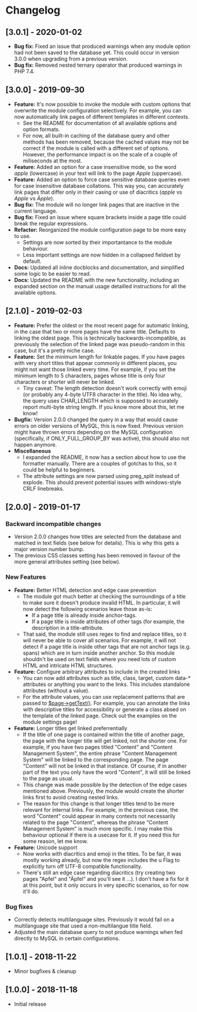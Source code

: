 # Changelog

## [3.0.1] - 2020-01-02

- **Bug fix:** Fixed an issue that produced warnings when any module option had not been saved to the database yet. This could occur in version 3.0.0 when upgrading from a previous version.
- **Bug fix:** Removed nested ternary operator that produced warnings in PHP 7.4.

## [3.0.0] - 2019-09-30

- **Feature:** It's now possible to invoke the module with custom options that overwrite the module configuration selectively. For example, you can now automatically link pages of different templates in different contexts.
    - See the README for documentation of all available options and option formats.
    - For now, all built-in caching of the database query and other methods has been removed, because the cached values may not be correct if the module is called with a different set of options. However, the performance impact is on the scale of a couple of miliseconds at the most.
- **Feature:** Added an option for a case insensitive mode, so the word _apple_ (lowercase) in your text will link to the page _Apple_ (uppercase).
- **Feature:** Added an option to force case sensitive database queries even for case insensitive database collations. This way you, can accurately link pages that differ only in their casing or use of diacritics (_apple_ vs _Apple_ vs _Äpple_).
- **Bug fix:** The module will no longer link pages that are inactive in the current language.
- **Bug fix:** Fixed an issue where square brackets inside a page title could break the regular expressions.
- **Refactor:** Reorganized the module configuration page to be more easy to use.
    - Settings are now sorted by their importantance to the module behaviour.
    - Less important settings are now hidden in a collapsed fieldset by default.
- **Docs:** Updated all inline docblocks and documentation, and simplified some logic to be easier to read.
- **Docs:** Updated the README with the new functionality, including an expanded section on the manual usage detailled instructions for all the available options.

## [2.1.0] - 2019-02-03

- **Feature:** Prefer the oldest or the most recent page for automatic linking, in the case that two or more pages have the same title. Defaults to linking the oldest page. This is technically backwards-incompatible, as previously the selection of the linked page was pseudo-random in this case, but it's a pretty niche case.
- **Feature:** Set the minimum length for linkable pages. If you have pages with very short titles that appear commonly in different places, you might not want those linked every time. For example, if you set the minimum length to 5 characters, pages whose title is only four characters or shorter will never be linked.
    - Tiny caveat: The length detection doesn't work correctly with emoji (or probably any 4-byte UTF8 character in the title). No idea why, the query uses CHAR_LENGTH which is supposed to accurately report multi-byte string length. If you know more about this, let me know!
- **Bugfix:** Version 2.0.0 changed the query in a way that would cause errors on older versions of MySQL, this is now fixed. Previous version might have thrown errors depending on the MySQL configuration (specifically, if ONLY_FULL_GROUP_BY was active), this should also  not happen anymore.
- **Miscellaneous**
    - I expanded the README, it now has a section about how to use the formatter manually. There are a couples of gotchas to this, so it could be helpful to beginners.
    - The attribute settings are now parsed using preg_split instead of explode. This should prevent potential issues with windows-style CRLF linebreaks.

## [2.0.0] - 2019-01-17

### Backward incompatible changes

- Version 2.0.0 changes how titles are selected from the database and matched in text fields (see below for details). This is why this gets a major version number bump.
- The previous CSS classes setting has been removed in favour of the more general attributes setting (see below).

### New Features

- **Feature:** Better HTML detection and edge case prevention
    - The module got much better at checking the surroundings of a title to make sure it doesn't produce invalid HTML. In particular, it will now detect the following scenarios leave those as-is:
        - If a page title is already inside anchor-tags.
        - If a page title is inside attributes of other tags (for example, the description in a title-attribute.
    - That said, the module still uses regex to find and replace titles, so it will never be able to cover all scenarios. For example, it will not detect if a page title is inside other tags that are not anchor tags (e.g. spans) which are in turn inside another anchor. So this module shouldn't be used on text fields where you need lots of custom HTML and intricate HTML structures.
- **Feature:** Configure arbitrary attributes to include in the created links
    - You can now add attributes such as title, class, target, custom data-* attributes or anything you want to the links. This includes standalone attributes (without a value).
    - For the attribute values, you can use replacement patterns that are passed to [$page->getText()](https://processwire.com/api/ref/page/get-text/). For example, you can annotate the links with descriptive titles for accessibility or generate a class absed on the template of the linked page. Check out the examples on the module settings page!
- **Feature:** Longer titles get linked preferrentially
    - If the title of one page is contained within the title of another page, the page with the longer title will get linked, not the shorter one. For example, if you have two pages titled "Content" and "Content Management System", the entire phrase "Content Management System" will be linked to the corresponding page. The page "Content" will not be linked in that instance. Of course, if in another part of the text you only have the word "Content", it will still be linked to the page as usual.
    - This change was made possible by the detection of the edge cases mentioned above. Previously, the module would create the shorter links first to avoid creating nested links.
    - The reason for this change is that longer titles tend to be more relevant for internal links. For example, in the previous case, the word "Content" could appear in many contexts not necessarily related to the page "Content", whereas the phrase "Content Management System" is much more specific. I may make this behaviour optional if there is a usecase for it. If you need this for some reason, let me know.
- **Feature:** Unicode support
    - Now works with diacritics and emoji in the titles. To be fair, it was mostly working already, but now the regex includes the u Flag to explicitly turn off UTF-8 compatible functionality.
    - There's still an edge case regarding diacritics (try creating two pages "Apfel" and "Äpfel" and you'll see it ...). I don't have a fix for it at this point, but it only occurs in very specific scenarios, so for now it'll do.

### Bug fixes

- Correctly detects multilanguage sites. Previously it would fail on a multilanguage site that used a non-multilangue title field.
- Adjusted the main database query to not produce warnings when fed directly to MySQL in certain configurations.

## [1.0.1] - 2018-11-22

- Minor bugfixes & cleanup

## [1.0.0] - 2018-11-18

- Initial release
